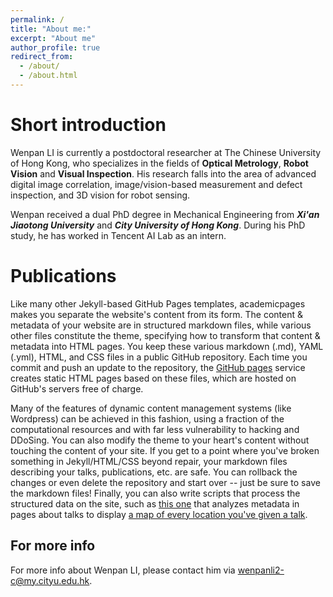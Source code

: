 ```yaml
---
permalink: /
title: "About me:"
excerpt: "About me"
author_profile: true
redirect_from: 
  - /about/
  - /about.html
---
```

Short introduction
======
Wenpan LI is currently a postdoctoral researcher at The Chinese University of Hong Kong, who specializes in the fields of **Optical Metrology**, **Robot Vision** and **Visual Inspection**. His research falls into the area of advanced digital image correlation, image/vision-based measurement and defect inspection, and 3D vision for robot sensing.

Wenpan received a dual PhD degree in Mechanical Engineering from ***Xi'an Jiaotong University*** and ***City University of Hong Kong***. During his PhD study, he has worked in Tencent AI Lab as an intern.

Publications
======
Like many other Jekyll-based GitHub Pages templates, academicpages makes you separate the website's content from its form. The content & metadata of your website are in structured markdown files, while various other files constitute the theme, specifying how to transform that content & metadata into HTML pages. You keep these various markdown (.md), YAML (.yml), HTML, and CSS files in a public GitHub repository. Each time you commit and push an update to the repository, the [GitHub pages](https://pages.github.com/) service creates static HTML pages based on these files, which are hosted on GitHub's servers free of charge.

Many of the features of dynamic content management systems (like Wordpress) can be achieved in this fashion, using a fraction of the computational resources and with far less vulnerability to hacking and DDoSing. You can also modify the theme to your heart's content without touching the content of your site. If you get to a point where you've broken something in Jekyll/HTML/CSS beyond repair, your markdown files describing your talks, publications, etc. are safe. You can rollback the changes or even delete the repository and start over -- just be sure to save the markdown files! Finally, you can also write scripts that process the structured data on the site, such as [this one](https://github.com/academicpages/academicpages.github.io/blob/master/talkmap.ipynb) that analyzes metadata in pages about talks to display [a map of every location you've given a talk](https://academicpages.github.io/talkmap.html).



For more info
------
For more info about Wenpan LI, please contact him via wenpanli2-c@my.cityu.edu.hk.
